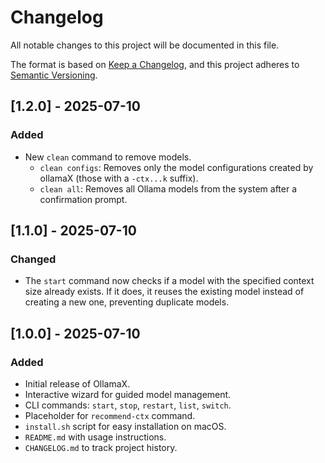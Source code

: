 # Changelog

All notable changes to this project will be documented in this file.

The format is based on [Keep a Changelog](https://keepachangelog.com/en/1.0.0/),
and this project adheres to [Semantic Versioning](https://semver.org/spec/v2.0.0.html).

## [1.2.0] - 2025-07-10

### Added

-   New `clean` command to remove models.
    -   `clean configs`: Removes only the model configurations created by ollamaX (those with a `-ctx...k` suffix).
    -   `clean all`: Removes all Ollama models from the system after a confirmation prompt.

## [1.1.0] - 2025-07-10

### Changed

-   The `start` command now checks if a model with the specified context size already exists. If it does, it reuses the existing model instead of creating a new one, preventing duplicate models.

## [1.0.0] - 2025-07-10

### Added

-   Initial release of OllamaX.
-   Interactive wizard for guided model management.
-   CLI commands: `start`, `stop`, `restart`, `list`, `switch`.
-   Placeholder for `recommend-ctx` command.
-   `install.sh` script for easy installation on macOS.
-   `README.md` with usage instructions.
-   `CHANGELOG.md` to track project history.